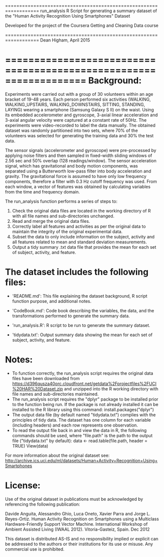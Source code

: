 ==================================================================
run_analysis R Script for generating a summary dataset of the "Human Activity Recognition Using Smartphones" Dataset

Developed for the project of the Coursera Getting and Cleaning Data course

==================================================================
Dean Higham, April 2015

==================================================================
Background:
===========
Experiments were carried out with a group of 30 volunteers within an age bracket of 19-48 years. Each person performed six activities (WALKING, WALKING_UPSTAIRS, WALKING_DOWNSTAIRS, SITTING, STANDING, LAYING) wearing a smartphone (Samsung Galaxy S II) on the waist. Using its embedded accelerometer and gyroscope, 3-axial linear acceleration and 3-axial angular velocity were captured at a constant rate of 50Hz. The experiments were video-recorded to label the data manually. The obtained dataset was randomly partitioned into two sets, where 70% of the volunteers was selected for generating the training data and 30% the test data. 

The sensor signals (accelerometer and gyroscope) were pre-processed by applying noise filters and then sampled in fixed-width sliding windows of 2.56 sec and 50% overlap (128 readings/window). The sensor acceleration signal, which has gravitational and body motion components, was separated using a Butterworth low-pass filter into body acceleration and gravity. The gravitational force is assumed to have only low frequency components, therefore a filter with 0.3 Hz cutoff frequency was used. From each window, a vector of features was obtained by calculating variables from the time and frequency domain. 

The run_analysis function performs a series of steps to:
1. Check the original data files are located in the working directory of R with all file names and sub-directories unchanged.
2. Read and merge the original data files.
3. Correctly label all features and activities as per the original data to maintain the integrity of the original experimental data.
4. Subset the data to only include information on the subject, activity and all features related to mean and standard deviation measurements.
5. Output a tidy summary .txt data file that provides the mean for each set of subject, activity, and feature.

The dataset includes the following files:
=========================================

- 'README.md': This file explaining the dataset background, R script function purpose, and additional notes.

- 'CodeBook.md': Code book describing the variables, the data, and the transformations performed to generate the summary data.

- 'run_analysis.R': R script to be run to generate the summary dataset.

- 'tidydata.txt': Output summary data showing the mean for each set of subject, activity, and feature. 

Notes: 
======
- To function correctly, the run_analysis script requires the original data files have been downloaded from https://d396qusza40orc.cloudfront.net/getdata%2Fprojectfiles%2FUCI%20HAR%20Dataset.zip and unzipped into the R working directory with file names and sub-directories maintained.
- The run_analysis script requires the "dplyr" package to be installed prior to the function being run. If the package is not already installed it can be installed to the R library using this command: install.packages("dplyr")
- The output data file (by default named "tidydata.txt") complies with the principles of tidy data. The dataset has one column for each variable (including headers) and each row represents one observation.
- To read the output file back in and view the data in R, the following commands should be used, where "file.path" is the path to the output file ("tidydata.txt" by default):
data <- read.table(file.path, header = TRUE)
View(data)

For more information about the original dataset see: http://archive.ics.uci.edu/ml/datasets/Human+Activity+Recognition+Using+Smartphones

License:
========
Use of the original dataset in publications must be acknowledged by referencing the following publication: 

Davide Anguita, Alessandro Ghio, Luca Oneto, Xavier Parra and Jorge L. Reyes-Ortiz. Human Activity Recognition on Smartphones using a Multiclass Hardware-Friendly Support Vector Machine. International Workshop of Ambient Assisted Living (IWAAL 2012). Vitoria-Gasteiz, Spain. Dec 2012

This dataset is distributed AS-IS and no responsibility implied or explicit can be addressed to the authors or their institutions for its use or misuse. Any commercial use is prohibited.
